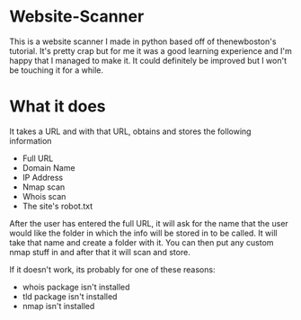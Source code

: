 # Website-Scanner

This is a website scanner I made in python based off of thenewboston's tutorial. It's pretty crap but for me it was a good learning experience and I'm happy that I managed to make it. It could definitely be improved but I won't be touching it for a while.

# What it does

It takes a URL and with that URL, obtains and stores the following information

- Full URL
- Domain Name
- IP Address
- Nmap scan
- Whois scan
- The site's robot.txt

After the user has entered the full URL, it will ask for the name that the user would like the folder in which the info will be stored in to be called. It will take that name and create a folder with it. You can then put any custom nmap stuff in and after that it will scan and store.




If it doesn't work, its probably for one of these reasons:

- whois package isn't installed
- tld package isn't installed
- nmap isn't installed


